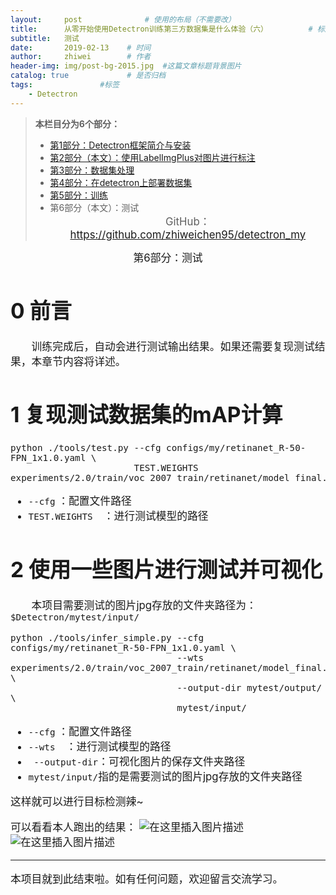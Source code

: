 ```yaml
---
layout:     post              # 使用的布局（不需要改）
title:      从零开始使用Detectron训练第三方数据集是什么体验（六）         # 标题
subtitle:   测试
date:       2019-02-13    # 时间
author:     zhiwei        # 作者
header-img: img/post-bg-2015.jpg  #这篇文章标题背景图片
catalog: true             # 是否归档
tags:               #标签
    - Detectron
---
```


> **本栏目分为6个部分：**
>
> - [第1部分：Detectron框架简介与安装](http://zhiweichen.top/2019/02/13/%E4%BB%8E%E9%9B%B6%E5%BC%80%E5%A7%8B%E4%BD%BF%E7%94%A8Detectron%E8%AE%AD%E7%BB%83%E7%AC%AC%E4%B8%89%E6%96%B9%E6%95%B0%E6%8D%AE%E9%9B%86%E6%98%AF%E4%BB%80%E4%B9%88%E4%BD%93%E9%AA%8C-%E4%B8%80/)
> - [第2部分（本文）：使用LabelImgPlus对图片进行标注](http://zhiweichen.top/2019/02/13/%E4%BB%8E%E9%9B%B6%E5%BC%80%E5%A7%8B%E4%BD%BF%E7%94%A8Detectron%E8%AE%AD%E7%BB%83%E7%AC%AC%E4%B8%89%E6%96%B9%E6%95%B0%E6%8D%AE%E9%9B%86%E6%98%AF%E4%BB%80%E4%B9%88%E4%BD%93%E9%AA%8C-%E4%BA%8C/)
> - [第3部分：数据集处理](http://zhiweichen.top/2019/02/13/%E4%BB%8E%E9%9B%B6%E5%BC%80%E5%A7%8B%E4%BD%BF%E7%94%A8Detectron%E8%AE%AD%E7%BB%83%E7%AC%AC%E4%B8%89%E6%96%B9%E6%95%B0%E6%8D%AE%E9%9B%86%E6%98%AF%E4%BB%80%E4%B9%88%E4%BD%93%E9%AA%8C-%E4%B8%89/)
> - [第4部分：在detectron上部署数据集](http://zhiweichen.top/2019/02/13/%E4%BB%8E%E9%9B%B6%E5%BC%80%E5%A7%8B%E4%BD%BF%E7%94%A8Detectron%E8%AE%AD%E7%BB%83%E7%AC%AC%E4%B8%89%E6%96%B9%E6%95%B0%E6%8D%AE%E9%9B%86%E6%98%AF%E4%BB%80%E4%B9%88%E4%BD%93%E9%AA%8C-%E5%9B%9B/)
> -  [第5部分：训练](http://zhiweichen.top/2019/02/13/%E4%BB%8E%E9%9B%B6%E5%BC%80%E5%A7%8B%E4%BD%BF%E7%94%A8Detectron%E8%AE%AD%E7%BB%83%E7%AC%AC%E4%B8%89%E6%96%B9%E6%95%B0%E6%8D%AE%E9%9B%86%E6%98%AF%E4%BB%80%E4%B9%88%E4%BD%93%E9%AA%8C-%E4%BA%94/)
> - 第6部分（本文）：测试
<big><center> GitHub：https://github.com/zhiweichen95/detectron_my

<center>第6部分：测试</center>

# 0 前言
&emsp;&emsp;训练完成后，自动会进行测试输出结果。如果还需要复现测试结果，本章节内容将详述。
# 1 复现测试数据集的mAP计算

```
python ./tools/test.py --cfg configs/my/retinanet_R-50-FPN_1x1.0.yaml \
                       TEST.WEIGHTS experiments/2.0/train/voc_2007_train/retinanet/model_final.pkl
```
-  `--cfg` ：配置文件路径
- `TEST.WEIGHTS  `：进行测试模型的路径

# 2 使用一些图片进行测试并可视化
&emsp;&emsp;本项目需要测试的图片jpg存放的文件夹路径为：`$Detectron/mytest/input/`
```
python ./tools/infer_simple.py --cfg configs/my/retinanet_R-50-FPN_1x1.0.yaml \
                               --wts experiments/2.0/train/voc_2007_train/retinanet/model_final.pkl \
                               --output-dir mytest/output/ \
                               mytest/input/
```
-  `--cfg` ：配置文件路径
- `--wts  `：进行测试模型的路径
- ` --output-dir`：可视化图片的保存文件夹路径
- `mytest/input/`指的是需要测试的图片jpg存放的文件夹路径

这样就可以进行目标检测辣~

可以看看本人跑出的结果：
![在这里插入图片描述](https://img-blog.csdnimg.cn/20190213223609279.png?x-oss-process=image/watermark,type_ZmFuZ3poZW5naGVpdGk,shadow_10,text_aHR0cHM6Ly9ibG9nLmNzZG4ubmV0L3p3X19jaGVu,size_16,color_FFFFFF,t_70)
![在这里插入图片描述](https://img-blog.csdnimg.cn/20190213223648895.png?x-oss-process=image/watermark,type_ZmFuZ3poZW5naGVpdGk,shadow_10,text_aHR0cHM6Ly9ibG9nLmNzZG4ubmV0L3p3X19jaGVu,size_16,color_FFFFFF,t_70)
<hr>
本项目就到此结束啦。如有任何问题，欢迎留言交流学习。
